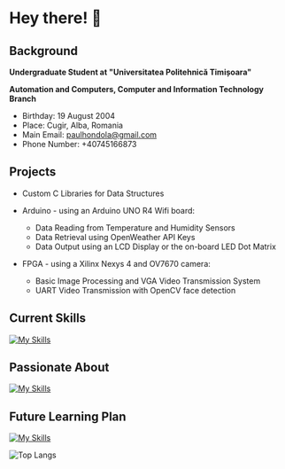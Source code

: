 # Hey there! 👋

## Background

**Undergraduate Student at "Universitatea Politehnică Timișoara"**

**Automation and Computers, Computer and Information Technology Branch**

- Birthday: 19 August 2004
- Place: Cugir, Alba, Romania
- Main Email: paulhondola@gmail.com
- Phone Number: +40745166873

## Projects

- Custom C Libraries for Data Structures

- Arduino - using an Arduino UNO R4 Wifi board:
  - Data Reading from Temperature and Humidity Sensors
  - Data Retrieval using OpenWeather API Keys
  - Data Output using an LCD Display or the on-board LED Dot Matrix

- FPGA - using a Xilinx Nexys 4 and OV7670 camera:
  - Basic Image Processing and VGA Video Transmission System 
  - UART Video Transmission with OpenCV face detection

## Current Skills
[![My Skills](https://skillicons.dev/icons?i=c,cpp,cs,git,bash,py,java,matlab,md,obsidian&perline=5)](https://skillicons.dev)

## Passionate About
[![My Skills](https://skillicons.dev/icons?i=linux,apple,arduino,raspberrypi,opencv,pytorch&perline=6)](https://skillicons.dev)

## Future Learning Plan
[![My Skills](https://skillicons.dev/icons?i=githubactions,docker,kubernetes,rust,swift,kotlin&perline=6)](https://skillicons.dev)

![Top Langs](https://github-readme-stats.vercel.app/api/top-langs/?username=paulhondola&layout=compact)
